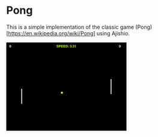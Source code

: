 # Pong

This is a simple implementation of the classic game (Pong)[https://en.wikipedia.org/wiki/Pong] using Ajishio.

![Pong](/.github/assets/demo_previews/pong/pong.gif)